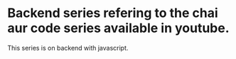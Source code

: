 # Backend series refering to the chai aur code series available in youtube.
This series is on backend with javascript.